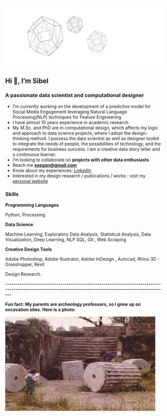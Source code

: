 
<img src="https://github.com/sibelyozgan/sibelyozgan/blob/main/gifsib3.gif" width="screen" height="200">

## Hi 👋, I’m Sibel
### A passionate data scientist and computational designer</h3>

- I'm currently working on the development of a predictive model for Social Media Engagement leveraging Natural Language Processing(NLP) techniques for Feature Engineering
- I have almost 10 years experience in academic research.
- My M.Sc. and PhD are in computational design, which affects my logic and approach to data science projects, where I adopt the design-thinking method. I possess the data scientist as well as designer toolkit to integrate the needs of people, the possibilities of technology, and the requirements for business success. I am a creative data story teller and a continuous learner.
- I’m looking to collaborate on **projects with other data enthusiasts**
- Reach me **sozgan@gmail.com**
- Know about my experiences: [LinkedIn](https://www.linkedin.com/in/sibelyozgan/)
- Interested in my design research / publications / works : visit my [personal website](https://sibelozgan.com)

### Skills

**Programming Languages**

Python, Processing

**Data Science**

Machine Learning,
Exploratory Data Analysis, Statistical
Analysis, Data Visualization,
Deep Learning, NLP
SQL, Git , Web Scraping

**Creative Design Tools**

Adobe Photoshop, Adobe Illustrator,
Adobe InDesign , Autocad, Rhino 3D -
Grasshopper, Revit

Design Research. 

**-----------------------------------------------------------------------------------------------------------------------------------------------------------**

**Fun fact: My parents are archeology professors, so I grew up on excavation sites. Here is a photo:**

<img align="left" img src="https://github.com/sibelyozgan/sibelyozgan/blob/main/tas3.jpeg" width="480" height="300"/>

<!--
**sibelyozgan/sibelyozgan** is a ✨ _special_ ✨ repository because its `README.md` (this file) appears on your GitHub profile.

Here are some ideas to get you started:

- 🔭 I’m currently working on ...
- 🌱 I’m currently learning ...
- 👯 I’m looking to collaborate on ...
- 🤔 I’m looking for help with ...
- 💬 Ask me about ...
- 📫 How to reach me: ...
- 😄 Pronouns: ...
- ⚡ Fun fact: ...
<img src="https://github.com/sibelyozgan/sibelyozgan/blob/main/tas5.jpeg" width="450" height="270">
<img align="left" img src="https://github.com/sibelyozgan/sibelyozgan/blob/main/tas5.jpeg" width="480" height="270"/>
-->

